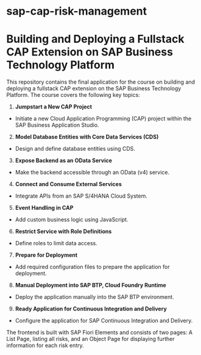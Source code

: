 # sap-cap-risk-management
# Building and Deploying a Fullstack CAP Extension on SAP Business Technology Platform

This repository contains the final application for the course on building and deploying a fullstack CAP extension on the SAP Business Technology Platform. The course covers the following key topics:

1. **Jumpstart a New CAP Project**
  - Initiate a new Cloud Application Programming (CAP) project within the SAP Business Application Studio.

2. **Model Database Entities with Core Data Services (CDS)**
  - Design and define database entities using CDS.

3. **Expose Backend as an OData Service** 
  - Make the backend accessible through an OData (v4) service.

4. **Connect and Consume External Services**
  - Integrate APIs from an SAP S/4HANA Cloud System.

5. **Event Handling in CAP**
  - Add custom business logic using JavaScript.

6. **Restrict Service with Role Definitions**
  - Define roles to limit data access.

7. **Prepare for Deployment**
  - Add required configuration files to prepare the application for deployment.

8. **Manual Deployment into SAP BTP, Cloud Foundry Runtime**
  - Deploy the application manually into the SAP BTP environment.

9. **Ready Application for Continuous Integration and Delivery**
  - Configure the application for SAP Continuous Integration and Delivery.

The frontend is built with SAP Fiori Elements and consists of two pages: A List Page, listing all risks, and an Object Page for displaying further information for each risk entry.
